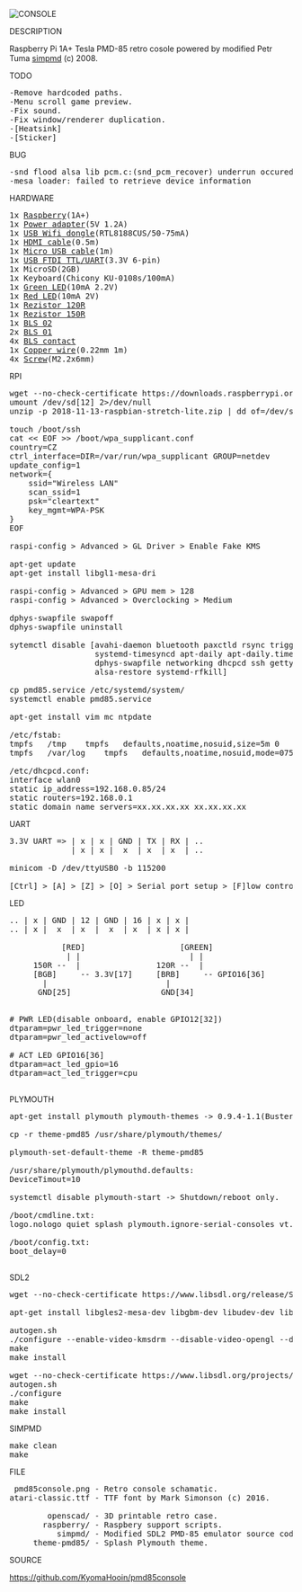 ![CONSOLE](https://github.com/kyomahooin/pmd85console/raw/master/pmd85console.png "console")

DESCRIPTION

Raspberry Pi 1A+ Tesla PMD-85 retro cosole powered by modified Petr Tuma <a href="https://github.com/ceresek/simpmd">simpmd</a> (c) 2008.

TODO

<pre>
-Remove hardcoded paths.
-Menu scroll game preview.
-Fix sound.
-Fix window/renderer duplication.
-[Heatsink]
-[Sticker]
</pre>

BUG

<pre name="#bug">
-snd flood alsa lib pcm.c:(snd_pcm_recover) underrun occured
-mesa loader: failed to retrieve device information
</pre>

HARDWARE

<pre>
1x <a target="_blank" href="http://rpishop.cz/248-raspberry-pi-1a">Raspberry</a>(1A+)
1x <a target="_blank" href="https://www.ges.cz/cz/usb-napajec-napajeci-adapter-mw-5v-1-2a-sun-usb-GES07507424.html">Power adapter</a>(5V 1.2A)
1x <a target="_blank" href="https://www.mironet.cz/edimax-wireless-nano-usb-20-adapter-80211n-150mbps-sw-wps+dp117994/">USB Wifi dongle</a>(RTL8188CUS/50-75mA)
1x <a target="_blank" href="https://www.czc.cz/gembird-cablexpert-kabel-hdmi-hdmi-0-5m-1-4-m-m-stineny-zlacene-kontakty-cerna/248060/produkt">HDMI cable</a>(0.5m)
1x <a target="_blank" href="https://www.alza.cz/roline-usb-2-0-usb-am-micro-usb-bm">Micro USB cable</a>(1m)
1x <a target="_blank" href="https://www.aliexpress.com/item/New-High-Quality-USB-To-TTL-Serial-Module-FTDI-FT232RL-USB-3-3V-5V-To-TTL/32971767031.html">USB FTDI TTL/UART</a>(3.3V 6-pin)
1x MicroSD(2GB)
1x Keyboard(Chicony KU-0108s/100mA)
1x <a target="_blank" href="https://www.ges.cz/cz/l-934gd-GES10700054.html">Green LED</a>(10mA 2.2V)
1x <a target="_blank" href="https://www.ges.cz/cz/l-934id-GES10701762.html">Red LED</a>(10mA 2V)
1x <a target="_blank" href="https://www.ges.cz/cz/rm0207-120r-1-GES05300318.html">Rezistor 120R</a>
1x <a target="_blank" href="https://www.ges.cz/cz/rm0207-150r-1-GES05300319.html">Rezistor 150R</a>
1x <a target="_blank" href="https://www.ges.cz/cz/bls-02-GES06614037.html">BLS 02</a>
2x <a target="_blank" href="https://www.ges.cz/cz/bls-01-GES06614525.html">BLS 01</a>
4x <a target="_blank" href="https://www.ges.cz/cz/bls-contacts-GES06614047.html">BLS contact</a>
1x <a target="_blank" href="https://www.ges.cz/cz/tas-c130-0-GES13004464.html">Copper wire</a>(0.22mm 1m)
4x <a target="_blank" href="https://www.ges.cz/cz/esst-m2-2x6-GES06814889.html">Screw</a>(M2.2x6mm)
</pre>

RPI

<pre>
wget --no-check-certificate https://downloads.raspberrypi.org/raspbian_lite_latest
umount /dev/sd[12] 2>/dev/null
unzip -p 2018-11-13-raspbian-stretch-lite.zip | dd of=/dev/sda bs=4M

touch /boot/ssh
cat << EOF >> /boot/wpa_supplicant.conf
country=CZ
ctrl_interface=DIR=/var/run/wpa_supplicant GROUP=netdev
update_config=1
network={
	ssid="Wireless LAN"
	scan_ssid=1
	psk="cleartext"
	key_mgmt=WPA-PSK
}
EOF

raspi-config > Advanced > GL Driver > Enable Fake KMS

apt-get update
apt-get install libgl1-mesa-dri

raspi-config > Advanced > GPU mem > 128
raspi-config > Advanced > Overclocking > Medium

dphys-swapfile swapoff
dphys-swapfile uninstall

sytemctl disable [avahi-daemon bluetooth paxctld rsync triggerhappy triggerhappy.socket nfs-client.target
                  systemd-timesyncd apt-daily apt-daily.timer apt-daily-upgrade apt-daily-upgrade.timer
                  dphys-swapfile networking dhcpcd ssh getty@tty1 rc-local wifi-country keyboard-setup
                  alsa-restore systemd-rfkill]

cp pmd85.service /etc/systemd/system/
systemctl enable pmd85.service

apt-get install vim mc ntpdate

/etc/fstab:
tmpfs	/tmp	tmpfs	defaults,noatime,nosuid,size=5m	0	0
tmpfs	/var/log	tmpfs	defaults,noatime,nosuid,mode=0755,size=5m	0	0

/etc/dhcpcd.conf:
interface wlan0
static ip_address=192.168.0.85/24
static routers=192.168.0.1
static domain_name_servers=xx.xx.xx.xx xx.xx.xx.xx
</pre>

UART

<pre>
3.3V UART => | x | x | GND | TX | RX | ..
             | x | x |  x  | x  | x  | ..

minicom -D /dev/ttyUSB0 -b 115200

[Ctrl] > [A] > [Z] > [O] > Serial port setup > [F]low control > Off
</pre>

LED

<pre name="led">
.. | x | GND | 12 | GND | 16 | x | x |
.. | x |  x  | x  |  x  | x  | x | x |

           [RED]                    [GREEN]
            | |                       | |
     150R --  |                120R --  |
     [BGB]     -- 3.3V[17]     [BRB]     -- GPIO16[36]
       |                         |
      GND[25]                   GND[34]


# PWR LED(disable onboard, enable GPIO12[32])
dtparam=pwr_led_trigger=none
dtparam=pwr_led_activelow=off

# ACT LED GPIO16[36]
dtparam=act_led_gpio=16
dtparam=act_led_trigger=cpu

</pre>

PLYMOUTH

<pre>
apt-get install plymouth plymouth-themes -> 0.9.4-1.1(Buster)

cp -r theme-pmd85 /usr/share/plymouth/themes/

plymouth-set-default-theme -R theme-pmd85

/usr/share/plymouth/plymouthd.defaults:
DeviceTimout=10

systemctl disable plymouth-start -> Shutdown/reboot only.

/boot/cmdline.txt:
logo.nologo quiet splash plymouth.ignore-serial-consoles vt.global_cursor_default=0

/boot/config.txt:
boot_delay=0

</pre>

SDL2

<pre>
wget --no-check-certificate https://www.libsdl.org/release/SDL2-2.0.9.tar.gz

apt-get install libgles2-mesa-dev libgbm-dev libudev-dev libasound2-dev liblzma-dev

autogen.sh
./configure --enable-video-kmsdrm --disable-video-opengl --disable-video-x11 --disable-video-rpi
make
make install

wget --no-check-certificate https://www.libsdl.org/projects/SDL_ttf/release/SDL2_ttf-2.0.15.tar.gz
autogen.sh
./configure
make
make install
</pre>

SIMPMD

<pre>
make clean
make
</pre>

FILE

<pre>
 pmd85console.png - Retro console schamatic.
atari-classic.ttf - TTF font by Mark Simonson (c) 2016.

        openscad/ - 3D printable retro case.
       raspberry/ - Raspbery support scripts.
          simpmd/ - Modified SDL2 PMD-85 emulator source code by Petr Tuma (c) 2008.
     theme-pmd85/ - Splash Plymouth theme.
</pre>

SOURCE

https://github.com/KyomaHooin/pmd85console

